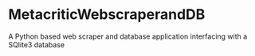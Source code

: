 # MetacriticWebscraperandDB
A Python based web scraper and database application interfacing with a SQlite3 database
